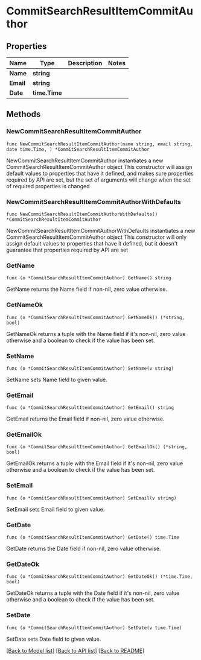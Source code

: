 # CommitSearchResultItemCommitAuthor

## Properties

Name | Type | Description | Notes
------------ | ------------- | ------------- | -------------
**Name** | **string** |  | 
**Email** | **string** |  | 
**Date** | **time.Time** |  | 

## Methods

### NewCommitSearchResultItemCommitAuthor

`func NewCommitSearchResultItemCommitAuthor(name string, email string, date time.Time, ) *CommitSearchResultItemCommitAuthor`

NewCommitSearchResultItemCommitAuthor instantiates a new CommitSearchResultItemCommitAuthor object
This constructor will assign default values to properties that have it defined,
and makes sure properties required by API are set, but the set of arguments
will change when the set of required properties is changed

### NewCommitSearchResultItemCommitAuthorWithDefaults

`func NewCommitSearchResultItemCommitAuthorWithDefaults() *CommitSearchResultItemCommitAuthor`

NewCommitSearchResultItemCommitAuthorWithDefaults instantiates a new CommitSearchResultItemCommitAuthor object
This constructor will only assign default values to properties that have it defined,
but it doesn't guarantee that properties required by API are set

### GetName

`func (o *CommitSearchResultItemCommitAuthor) GetName() string`

GetName returns the Name field if non-nil, zero value otherwise.

### GetNameOk

`func (o *CommitSearchResultItemCommitAuthor) GetNameOk() (*string, bool)`

GetNameOk returns a tuple with the Name field if it's non-nil, zero value otherwise
and a boolean to check if the value has been set.

### SetName

`func (o *CommitSearchResultItemCommitAuthor) SetName(v string)`

SetName sets Name field to given value.


### GetEmail

`func (o *CommitSearchResultItemCommitAuthor) GetEmail() string`

GetEmail returns the Email field if non-nil, zero value otherwise.

### GetEmailOk

`func (o *CommitSearchResultItemCommitAuthor) GetEmailOk() (*string, bool)`

GetEmailOk returns a tuple with the Email field if it's non-nil, zero value otherwise
and a boolean to check if the value has been set.

### SetEmail

`func (o *CommitSearchResultItemCommitAuthor) SetEmail(v string)`

SetEmail sets Email field to given value.


### GetDate

`func (o *CommitSearchResultItemCommitAuthor) GetDate() time.Time`

GetDate returns the Date field if non-nil, zero value otherwise.

### GetDateOk

`func (o *CommitSearchResultItemCommitAuthor) GetDateOk() (*time.Time, bool)`

GetDateOk returns a tuple with the Date field if it's non-nil, zero value otherwise
and a boolean to check if the value has been set.

### SetDate

`func (o *CommitSearchResultItemCommitAuthor) SetDate(v time.Time)`

SetDate sets Date field to given value.



[[Back to Model list]](../README.md#documentation-for-models) [[Back to API list]](../README.md#documentation-for-api-endpoints) [[Back to README]](../README.md)


